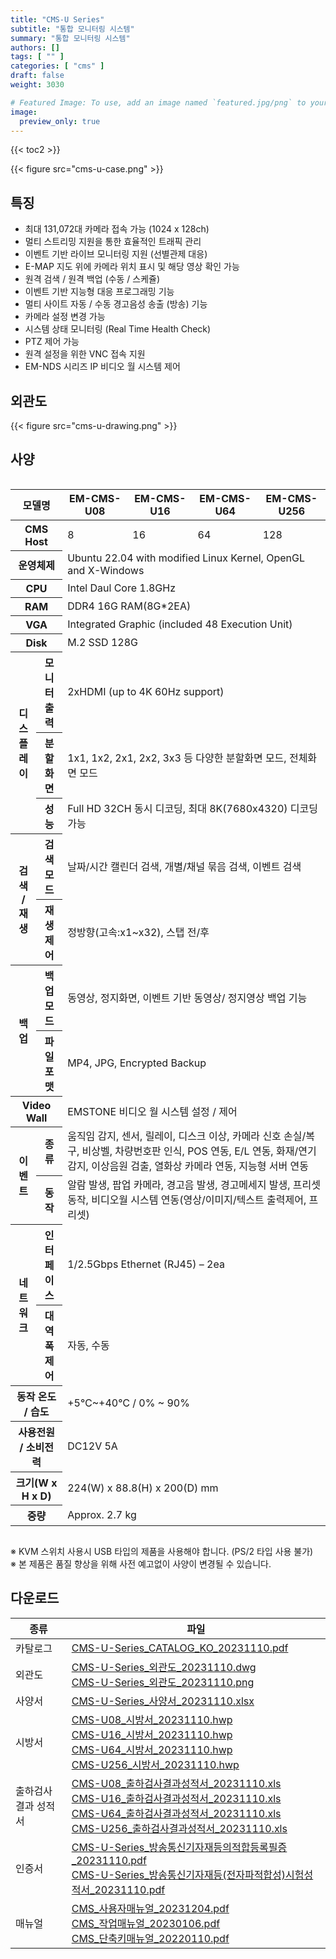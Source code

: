 ```yaml
---
title: "CMS-U Series"
subtitle: "통합 모니터링 시스템"
summary: "통합 모니터링 시스템"
authors: []
tags: [ "" ]
categories: [ "cms" ]
draft: false
weight: 3030

# Featured Image: To use, add an image named `featured.jpg/png` to your page's folder.
image:
  preview_only: true
---
```


{{< toc2 >}}

<div class="container">
<div class="row justify-content-center">
<div class="col-sm-6">

{{< figure src="cms-u-case.png" >}}

</div>
</div>
</div>

<div class="container">
<div class="row justify-content-center">
<div class="col-sm-6 pl-0">

## 특징

- 최대 131,072대 카메라 접속 가능 (1024 x 128ch)
- 멀티 스트리밍 지원을 통한 효율적인 트래픽 관리
- 이벤트 기반 라이브 모니터링 지원 (선별관제 대응)
- E-MAP 지도 위에 카메라 위치 표시 및 해당 영상 확인 가능
- 원격 검색 / 원격 백업 (수동 / 스케쥴)
- 이벤트 기반 지능형 대응 프로그래밍 기능
- 멀티 사이트 자동 / 수동 경고음성 송출 (방송) 기능
- 카메라 설정 변경 가능
- 시스템 상태 모니터링 (Real Time Health Check)
- PTZ 제어 가능
- 원격 설정을 위한 VNC 접속 지원
- EM-NDS 시리즈 IP 비디오 월 시스템 제어

</div>
<div class="col-sm-6 pl-0">

## 외관도

{{< figure src="cms-u-drawing.png" >}}

</div>
</div>
</div>

## 사양

<div style="overflow-x: auto">
<table class="spec">
<thead>
<tr>
<th colspan="2">모델명</th>
<th>EM-CMS-U08</th>
<th>EM-CMS-U16</th>
<th>EM-CMS-U64</th>
<th>EM-CMS-U256</th>
</tr>
</thead>
<tbody>

<tr>
<th colspan="2">CMS Host</th>
<td>8</td>
<td>16</td>
<td>64</td>
<td>128</td>
</tr>
<tr>
<th colspan="2">운영체제</th>
<td colspan="4">Ubuntu 22.04 with modified Linux Kernel, OpenGL and X-Windows</td>
</tr>
<tr>
<th colspan="2">CPU</th>
<td colspan="4">Intel Daul Core 1.8GHz</td>
</tr>
<tr>
<th colspan="2">RAM</th>
<td colspan="4">DDR4 16G RAM(8G*2EA)</td>
</tr>
<tr>
<th colspan="2">VGA</th>
<td colspan="4">Integrated Graphic (included 48 Execution Unit)</td>
</tr>
<tr>
<th colspan="2">Disk</th>
<td colspan="4">M.2 SSD 128G</td>
</tr>
<tr>
<th rowspan="3">디스플레이</th>
<th>모니터 출력</th>
<td colspan="4">2xHDMI (up to 4K 60Hz support)</td>
</tr>
<tr>
<th>분할화면</th>
<td colspan="4">1x1, 1x2, 2x1, 2x2, 3x3 등 다양한 분할화면 모드, 전체화면 모드</td>
</tr>
<tr>
<th>성능</th>
<td colspan="4">Full HD 32CH 동시 디코딩, 최대 8K(7680x4320) 디코딩 가능</td>
</tr>
<tr>
<th rowspan="2">검색 / 재생</th>
<th>검색 모드</th>
<td colspan="4">날짜/시간 캘린더 검색, 개별/채널 묶음 검색, 이벤트 검색</td>
</tr>
<tr>
<th>재생 제어</th>
<td colspan="4">정방향(고속:x1~x32), 스탭 전/후</td>
</tr>
<tr>
<th rowspan="2">백업</th>
<th>백업 모드</th>
<td colspan="4">동영상, 정지화면, 이벤트 기반 동영상/ 정지영상 백업 기능</td>
</tr>
<tr>
<th>파일 포맷</th>
<td colspan="4">MP4, JPG, Encrypted Backup</td>
</tr>
<tr>
<th colspan="2">Video Wall</th>
<td colspan="4">EMSTONE 비디오 월 시스템 설정 / 제어</td>
</tr>
<tr>
<th rowspan="2">이벤트</th>
<th>종류</th>
<td colspan="4">움직임 감지, 센서, 릴레이, 디스크 이상, 카메라 신호 손실/복구, 비상벨, 차량번호판 인식, POS 연동, E/L 연동, 화재/연기 감지, 이상음원 검출, 열화상 카메라 연동, 지능형 서버 연동</td>
</tr>
<tr>
<th>동작</th>
<td colspan="4">알람 발생, 팝업 카메라, 경고음 발생, 경고메세지 발생, 프리셋 동작, 비디오월 시스템 연동(영상/이미지/텍스트 출력제어, 프리셋)</td>
</tr>
<tr>
<th rowspan="2">네트워크</th>
<th>인터페이스</th>
<td colspan="4">1/2.5Gbps Ethernet (RJ45) – 2ea</td>
</tr>
<tr>
<th>대역폭 제어</th>
<td colspan="4">자동, 수동</td>
</tr>
<tr>
<th colspan="2">동작 온도 / 습도</th>
<td colspan="4">+5℃~+40℃ / 0% ~ 90%</td>
</tr>
<tr>
<th colspan="2">사용전원 / 소비전력</th>
<td colspan="4">DC12V 5A</td>
</tr>
<tr>
<th colspan="2">크기(W x H x D)</th>
<td colspan="4">224(W) x 88.8(H) x 200(D) mm</td>
</tr>
<tr>
<th colspan="2">중량</th>
<td colspan="4">Approx. 2.7 kg</td>
</tr>
</tbody>
</table>
</div>

※ KVM 스위치 사용시 USB 타입의 제품을 사용해야 합니다. (PS/2 타입 사용 불가)  
※ 본 제품은 품질 향상을 위해 사전 예고없이 사양이 변경될 수 있습니다.

## 다운로드

종류 | 파일
---- | ----
카탈로그 | [CMS-U-Series_CATALOG_KO_20231110.pdf](https://www.emstone.com/data/sales/ko/CMS-U-Series_CATALOG_KO_20231110.pdf)
외관도 | [CMS-U-Series_외관도_20231110.dwg](https://www.emstone.com/data/sales/ko/CMS-U-Series_외관도_20231110.dwg)<br>[CMS-U-Series_외관도_20231110.png](https://www.emstone.com/data/sales/ko/CMS-U-Series_외관도_20231110.png)
사양서 | [CMS-U-Series_사양서_20231110.xlsx](https://www.emstone.com/data/sales/ko/CMS-U-Series_사양서_20231110.xlsx)
시방서 | [CMS-U08_시방서_20231110.hwp](https://www.emstone.com/data/sales/ko/CMS-U08_시방서_20231110.hwp)<br>[CMS-U16_시방서_20231110.hwp](https://www.emstone.com/data/sales/ko/CMS-U16_시방서_20231110.hwp)<br>[CMS-U64_시방서_20231110.hwp](https://www.emstone.com/data/sales/ko/CMS-U64_시방서_20231110.hwp)<br>[CMS-U256_시방서_20231110.hwp](https://www.emstone.com/data/sales/ko/CMS-U256_시방서_20231110.hwp)
출하검사 결과 성적서 | [CMS-U08_출하검사결과성적서_20231110.xls](https://www.emstone.com/data/sales/ko/CMS-U08_출하검사결과성적서_20231110.xls)<br>[CMS-U16_출하검사결과성적서_20231110.xls](https://www.emstone.com/data/sales/ko/CMS-U16_출하검사결과성적서_20231110.xls)<br>[CMS-U64_출하검사결과성적서_20231110.xls](https://www.emstone.com/data/sales/ko/CMS-U64_출하검사결과성적서_20231110.xls)<br>[CMS-U256_출하검사결과성적서_20231110.xls](https://www.emstone.com/data/sales/ko/CMS-U256_출하검사결과성적서_20231110.xls)
인증서 | [CMS-U-Series_방송통신기자재등의적합등록필증_20231110.pdf](https://www.emstone.com/data/sales/ko/CMS-U-Series_방송통신기자재등의적합등록필증_20231110.pdf)<br>[CMS-U-Series_방송통신기자재등(전자파적합성)시험성적서_20231110.pdf](https://www.emstone.com/data/sales/ko/CMS-U-Series_방송통신기자재등(전자파적합성)시험성적서_20231110.pdf)
매뉴얼 | [CMS_사용자매뉴얼_20231204.pdf](https://www.emstone.com/data/sales/ko/CMS_사용자매뉴얼_20231204.pdf)<br>[CMS_작업매뉴얼_20230106.pdf](https://www.emstone.com/data/sales/ko/CMS_작업매뉴얼_20230106.pdf)<br>[CMS_단축키매뉴얼_20220110.pdf](https://www.emstone.com/data/sales/ko/CMS_단축키매뉴얼_20220110.pdf)
